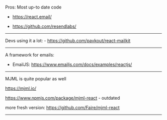 Pros: Most up-to date code

- https://react.email/

- https://github.com/resendlabs/

---

Devs using it a lot: - https://github.com/pavkout/react-mailkit


---
 A framework for emails: 
- EmailJS: https://www.emailjs.com/docs/examples/reactjs/

---

MJML is quite popular as well

https://mjml.io/

https://www.npmjs.com/package/mjml-react - outdated

more fresh version: https://github.com/Faire/mjml-react

---

